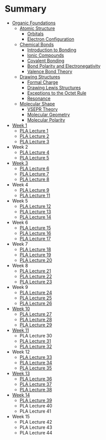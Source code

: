 # Summary

* [Organic Foundations](README.md)
  * [Atomic Structure](atomic-structure.md)
    * [Orbitals](orbitals.md)
    * [Electron Configuration](electron-configuration.md)
  * [Chemical Bonds](chemical-bonds.md)
    * [Introduction to Bonding](introduction-to-bonding.md)
    * [Ionic Compounds](ionic-compounds.md)
    * [Covalent Bonding](covalent-bonding.md)
    * [Bond Polarity and Electronegativity](bond-polarity-and-electronegativity.md)
    * [Valence Bond Theory](valence-bond-theory.md)
  * [Drawing Structures](drawing-structures.md)
    * [Formal Charge](formal-charge.md)
    * [Drawing Lewis Structures](drawing-lewis-structures.md)
    * [Exceptions to the Octet Rule](exceptions-to-the-octet-rule.md)
    * [Resonance](resonance.md)
  * [Molecular Shape](molecular-shape.md)
    * [VSEPR Theory](vsepr-theory.md)
    * [Molecular Geometry](molecular-geometry.md)
    * [Molecular Polarity](molecular-polarity.md)
* [Week 1](chapter1.md)
  * [PLA Lecture 1](chapter1/pla-lecture-1.md)
  * [PLA Lecture 2](chapter1/pla-lecture-2.md)
  * [PLA Lecture 3](chapter1/pla-lecture-3.md)
* Week 2
  * [PLA Lecture 4](pla-lecture-4.md)
  * [PLA Lecture 5](pla-lecture-5.md)
* [Week 3](week-3.md)
  * [PLA Lecture 6](week-3/pla-lecture-6.md)
  * [PLA Lecture 7](week-3/pla-lecture-7.md)
  * [PLA Lecture 8](week-3/pla-lecture-8.md)
* Week 4
  * [PLA Lecture 9](pla-lecture-9.md)
  * [PLA Lecture 11](pla-lecture-11.md)
* Week 5
  * [PLA Lecture 12](pla-lecture-12.md)
  * [PLA Lecture 13](pla-lecture-13.md)
  * [PLA Lecture 14](pla-lecture-14.md)
* Week 6
  * [PLA Lecture 15](pla-lecture-15.md)
  * [PLA Lecture 16](pla-lecture-16.md)
  * [PLA Lecture 17](pla-lecture-17.md)
* Week 7
  * [PLA Lecture 18](pla-lecture-18.md)
  * [PLA Lecture 19](pla-lecture-19.md)
  * [PLA Lecture 20](pla-lecture-20.md)
* Week 8
  * [PLA Lecture 21](pla-lecture-21.md)
  * [PLA Lecture 22](pla-lecture-22.md)
  * [PLA Lecture 23](pla-lecture-23.md)
* Week 9
  * [PLA Lecture 24](pla-lecture-24.md)
  * [PLA Lecture 25](pla-lecture-25.md)
  * [PLA Lecture 26](pla-lecture-26.md)
* [Week 10](week-10.md)
  * [PLA Lecture 27](week-10/pla-lecture-27.md)
  * [PLA Lecture 28](week-10/pla-lecture-28.md)
  * [PLA Lecture 29](week-10/pla-lecture-29.md)
* [Week 11](week-11.md)
  * PLA Lecture 30
  * [PLA Lecture 31](week-11/pla-lecture-31.md)
  * [PLA Lecture 32](week-11/pla-lecture-32.md)
* Week 12
  * [PLA Lecture 33](pla-lecture-33.md)
  * [PLA Lecture 34](pla-lecture-34.md)
  * [PLA Lecture 35](pla-lecture-35.md)
* [Week 13](week-13.md)
  * [PLA Lecture 36](pla-lecture-36.md)
  * [PLA Lecture 37](pla-lecture-37.md)
  * [PLA Lecture 38](pla-lecture-38.md)
* [Week 14](week-14.md)
  * [PLA Lecture 39](week-14/pla-lecture-39.md)
  * PLA Lecture 40
  * PLA Lecture 41
* Week 15
  * PLA Lecture 42
  * PLA Lecture 43
  * PLA Lecture 44

